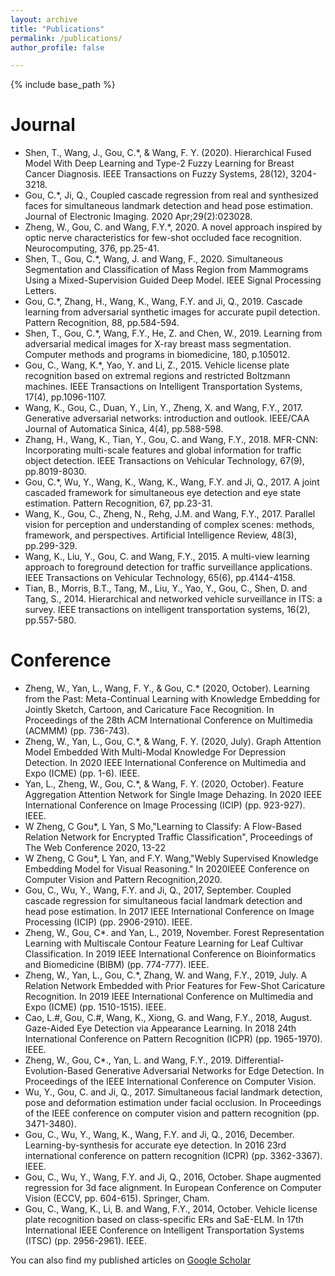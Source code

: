 ```yaml
---
layout: archive
title: "Publications"
permalink: /publications/
author_profile: false

---
```


{% include base_path %}

Journal
======
* Shen, T., Wang, J., Gou, C.*, & Wang, F. Y. (2020). Hierarchical Fused Model With Deep Learning and Type-2 Fuzzy Learning for Breast Cancer Diagnosis. IEEE Transactions on Fuzzy Systems, 28(12), 3204-3218.
* Gou, C.*, Ji, Q., Coupled cascade regression from real and synthesized faces for simultaneous landmark detection and head pose estimation. Journal of Electronic Imaging. 2020 Apr;29(2):023028.
* Zheng, W., Gou, C. and Wang, F.Y.*, 2020. A novel approach inspired by optic nerve characteristics for few-shot occluded face recognition. Neurocomputing, 376, pp.25-41.
* Shen, T., Gou, C.*, Wang, J. and Wang, F., 2020. Simultaneous Segmentation and Classification of Mass Region from Mammograms Using a Mixed-Supervision Guided Deep Model. IEEE Signal Processing Letters.
* Gou, C.*, Zhang, H., Wang, K., Wang, F.Y. and Ji, Q., 2019. Cascade learning from adversarial synthetic images for accurate pupil detection. Pattern Recognition, 88, pp.584-594.
* Shen, T., Gou, C.*, Wang, F.Y., He, Z. and Chen, W., 2019. Learning from adversarial medical images for X-ray breast mass segmentation. Computer methods and programs in biomedicine, 180, p.105012.
* Gou, C., Wang, K.*, Yao, Y. and Li, Z., 2015. Vehicle license plate recognition based on extremal regions and restricted Boltzmann machines. IEEE Transactions on Intelligent Transportation Systems, 17(4), pp.1096-1107.
* Wang, K., Gou, C., Duan, Y., Lin, Y., Zheng, X. and Wang, F.Y., 2017. Generative adversarial networks: introduction and outlook. IEEE/CAA Journal of Automatica Sinica, 4(4), pp.588-598.
* Zhang, H., Wang, K., Tian, Y., Gou, C. and Wang, F.Y., 2018. MFR-CNN: Incorporating multi-scale features and global information for traffic object detection. IEEE Transactions on Vehicular Technology, 67(9), pp.8019-8030.
* Gou, C.*, Wu, Y., Wang, K., Wang, K., Wang, F.Y. and Ji, Q., 2017. A joint cascaded framework for simultaneous eye detection and eye state estimation. Pattern Recognition, 67, pp.23-31.
* Wang, K., Gou, C., Zheng, N., Rehg, J.M. and Wang, F.Y., 2017. Parallel vision for perception and understanding of complex scenes: methods, framework, and perspectives. Artificial Intelligence Review, 48(3), pp.299-329.
* Wang, K., Liu, Y., Gou, C. and Wang, F.Y., 2015. A multi-view learning approach to foreground detection for traffic surveillance applications. IEEE Transactions on Vehicular Technology, 65(6), pp.4144-4158.
* Tian, B., Morris, B.T., Tang, M., Liu, Y., Yao, Y., Gou, C., Shen, D. and Tang, S., 2014. Hierarchical and networked vehicle surveillance in ITS: a survey. IEEE transactions on intelligent transportation systems, 16(2), pp.557-580.


Conference
======
* Zheng, W., Yan, L., Wang, F. Y., & Gou, C.* (2020, October). Learning from the Past: Meta-Continual Learning with Knowledge Embedding for Jointly Sketch, Cartoon, and Caricature Face Recognition. In Proceedings of the 28th ACM International Conference on Multimedia (ACMMM) (pp. 736-743).
* Zheng, W., Yan, L., Gou, C.*, & Wang, F. Y. (2020, July). Graph Attention Model Embedded With Multi-Modal Knowledge For Depression Detection. In 2020 IEEE International Conference on Multimedia and Expo (ICME) (pp. 1-6). IEEE.
* Yan, L., Zheng, W., Gou, C.*, & Wang, F. Y. (2020, October). Feature Aggregation Attention Network for Single Image Dehazing. In 2020 IEEE International Conference on Image Processing (ICIP) (pp. 923-927). IEEE.
* W Zheng, C Gou*, L Yan, S Mo,"Learning to Classify: A Flow-Based Relation Network for Encrypted Traffic Classification", Proceedings of The Web Conference 2020, 13-22
* W Zheng, C Gou*, L Yan, and F.Y. Wang,"Webly Supervised Knowledge Embedding Model for Visual Reasoning." In 2020IEEE Conference on Computer Vision and Pattern Recognition,2020.
* Gou, C., Wu, Y., Wang, F.Y. and Ji, Q., 2017, September. Coupled cascade regression for simultaneous facial landmark detection and head pose estimation. In 2017 IEEE International Conference on Image Processing (ICIP) (pp. 2906-2910). IEEE.
* Zheng, W., Gou, C*. and Yan, L., 2019, November. Forest Representation Learning with Multiscale Contour Feature Learning for Leaf Cultivar Classification. In 2019 IEEE International Conference on Bioinformatics and Biomedicine (BIBM) (pp. 774-777). IEEE.
* Zheng, W., Yan, L., Gou, C.*, Zhang, W. and Wang, F.Y., 2019, July. A Relation Network Embedded with Prior Features for Few-Shot Caricature Recognition. In 2019 IEEE International Conference on Multimedia and Expo (ICME) (pp. 1510-1515). IEEE.
* Cao, L.#, Gou, C.#, Wang, K., Xiong, G. and Wang, F.Y., 2018, August. Gaze-Aided Eye Detection via Appearance Learning. In 2018 24th International Conference on Pattern Recognition (ICPR) (pp. 1965-1970). IEEE.
* Zheng, W., Gou, C*., Yan, L. and Wang, F.Y., 2019. Differential-Evolution-Based Generative Adversarial Networks for Edge Detection. In Proceedings of the IEEE International Conference on Computer Vision.
* Wu, Y., Gou, C. and Ji, Q., 2017. Simultaneous facial landmark detection, pose and deformation estimation under facial occlusion. In Proceedings of the IEEE conference on computer vision and pattern recognition (pp. 3471-3480).
* Gou, C., Wu, Y., Wang, K., Wang, F.Y. and Ji, Q., 2016, December. Learning-by-synthesis for accurate eye detection. In 2016 23rd international conference on pattern recognition (ICPR) (pp. 3362-3367). IEEE.
* Gou, C., Wu, Y., Wang, F.Y. and Ji, Q., 2016, October. Shape augmented regression for 3d face alignment. In European Conference on Computer Vision (ECCV, pp. 604-615). Springer, Cham.
* Gou, C., Wang, K., Li, B. and Wang, F.Y., 2014, October. Vehicle license plate recognition based on class-specific ERs and SaE-ELM. In 17th International IEEE Conference on Intelligent Transportation Systems (ITSC) (pp. 2956-2961). IEEE.

You can also find my published articles on [Google Scholar](https://scholar.google.com/citations?user=_0ad79AAAAAJ&hl=en)